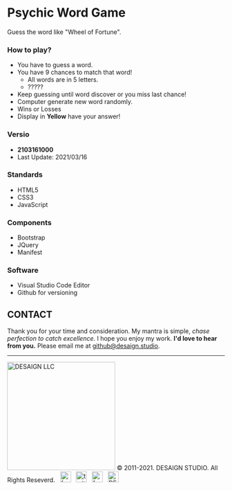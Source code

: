 # Psychic Word Game

Guess the word like "Wheel of Fortune".

### How to play?

- You have to guess a word.
- You have 9 chances to match that word!
    - All words are in 5 letters.
    - ?????
- Keep guessing until word discover or you miss last chance!
- Computer generate new word randomly.
- Wins or Losses
- Display in **Yellow** have your answer!

### Versio 

- **2103161000**
- Last Update: 2021/03/16

### Standards

- HTML5
- CSS3
- JavaScript

### Components

- Bootstrap
- JQuery
- Manifest

### Software

- Visual Studio Code Editor
- Github for versioning


## CONTACT

Thank you for your time and consideration. My mantra is simple, *chase perfection to catch excellence*. I hope you enjoy my work. **I'd love to hear from you.** Please email me at <a href="mailto:github@desaign.studio?Subject=Message from Github">github@desaign.studio</a>.

<hr/>

<img src="https://desaign.app/clients/cli/images/logo/desaign-logo-black.png" alt="DESAIGN LLC" width="250px"/> &copy; 2011-2021. <a href="https://desaign.app" target="_blank" style="text-decoration:none;">DESAIGN STUDIO</a>. All Rights Reseverd. &#160;
<a href="https://www.facebook.com/desaignstudio" target="_blank" style="text-decoration:none;"><img src="https://desaign.app/clients/cli/images/1x/facebook.png" alt="facebook" width="25" /></a> &#160;
<a href="https://www.twitter.com/desaignstudio" target="_blank" style="text-decoration:none;"><img src="https://desaign.app/clients/cli/images/1x/twitter.png" alt="twitter" width="25" /></a> &#160;
<a href="https://www.linkedin.com/in/desaignstudio/" target="_blank" style="text-decoration:none;"><img src="https://desaign.app/clients/cli/images/1x/linkedin.png" alt="facebook" width="25" /></a> &#160;
<a href="http://desaigner.info" target="_blank" style="text-decoration:none;"><img src="https://desaign.app/clients/cli/images/1x/blog.png" alt="DESAIGN BLOG" width="25" /></a> &#160;
